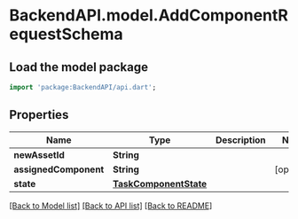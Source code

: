 # BackendAPI.model.AddComponentRequestSchema

## Load the model package
```dart
import 'package:BackendAPI/api.dart';
```

## Properties
Name | Type | Description | Notes
------------ | ------------- | ------------- | -------------
**newAssetId** | **String** |  | 
**assignedComponent** | **String** |  | [optional] 
**state** | [**TaskComponentState**](TaskComponentState.md) |  | 

[[Back to Model list]](../README.md#documentation-for-models) [[Back to API list]](../README.md#documentation-for-api-endpoints) [[Back to README]](../README.md)


